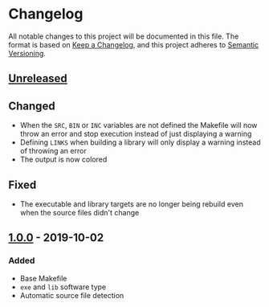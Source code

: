 <!-- markdownlint-disable MD024 -->

# Changelog #

All notable changes to this project will be documented in this file.
The format is based on [Keep a Changelog](https://keepachangelog.com/en/1.0.0/),
and this project adheres to [Semantic Versioning](https://semver.org/spec/v2.0.0.html).

## [Unreleased] ##

[Unreleased]: https://github.com/mfederczuk/makefile-template/compare/v1.0.0...develop

## Changed ##

* When the `SRC`, `BIN` or `INC` variables are not defined the Makefile will now
  throw an error and stop execution instead of just displaying a warning
* Defining `LINKS` when building a library will only display a warning instead
  of throwing an error
* The output is now colored

## Fixed ##

* The executable and library targets are no longer being rebuild even when the
  source files didn't change

## [1.0.0] - 2019-10-02 ##

[1.0.0]: https://github.com/mfederczuk/makefile-template/releases/tag/v1.0.0

### Added ###

* Base Makefile
* `exe` and `lib` software type
* Automatic source file detection
